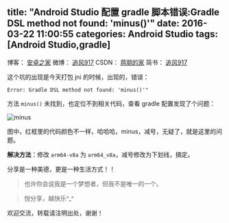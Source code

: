 title: "Android Studio 配置 gradle 脚本错误:Gradle DSL method not found: 'minus()'"
date: 2016-03-22 11:00:55
categories: Android Studio
tags: [Android Studio,gradle]
---

博客：	[安卓之家](http://jp1017.github.io/)
微博：	[追风917](http://weibo.com/1321395433/profile?topnav=1&wvr=6)
CSDN：	[蒋朋的家](http://blog.csdn.net/u010331406)
简书：	[追风917](http://www.jianshu.com/users/8cb49b5ad78b/latest_articles)


这个坑的出现是今天打包 jni 的时候，出现的，错误：

```
Error: Gradle DSL method not found: 'minus()'"
```

方法 `minus()` 未找到，也定位不到相关代码，查看 gradle 配置发现了个问题：

![minus](http://7xlah4.com1.z0.glb.clouddn.com/20160322110607.jpg)

<!--more-->

图中，红框里的代码颜色不一样，哈哈哈，minus，减号，无疑了，就是这里的问题。

**解决方法**：修改 `arm64-v8a` 为 `arm64_v8a`，减号修改为下划线，搞定。



分享是一种美德，更是一种生活方式！！

>也许你会说我是一个梦想者，但我不是唯一的一个。

>悦分享，越快乐^_^

欢迎交流，转载请注明出处，谢谢！